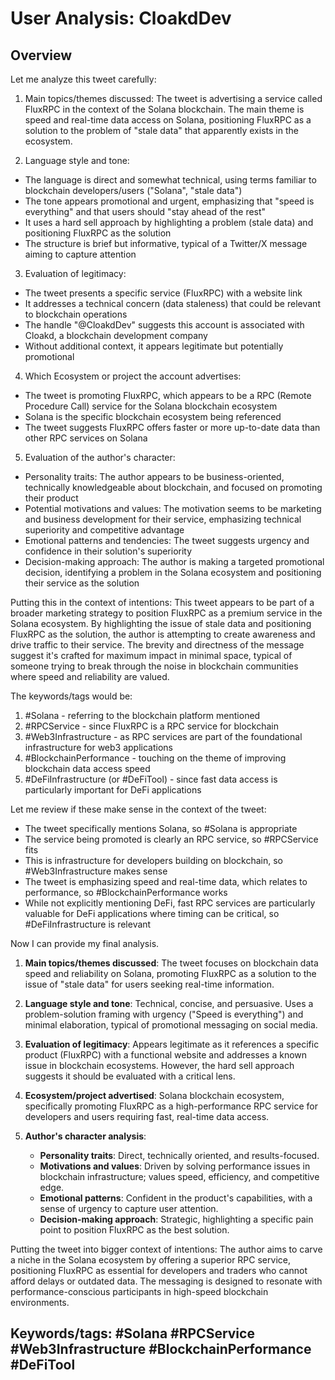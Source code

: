 # User Analysis: CloakdDev

## Overview

<think>
Let me analyze this tweet carefully:

1. Main topics/themes discussed:
The tweet is advertising a service called FluxRPC in the context of the Solana blockchain. The main theme is speed and real-time data access on Solana, positioning FluxRPC as a solution to the problem of "stale data" that apparently exists in the ecosystem.

2. Language style and tone:
- The language is direct and somewhat technical, using terms familiar to blockchain developers/users ("Solana", "stale data")
- The tone appears promotional and urgent, emphasizing that "speed is everything" and that users should "stay ahead of the rest"
- It uses a hard sell approach by highlighting a problem (stale data) and positioning FluxRPC as the solution
- The structure is brief but informative, typical of a Twitter/X message aiming to capture attention

3. Evaluation of legitimacy:
- The tweet presents a specific service (FluxRPC) with a website link
- It addresses a technical concern (data staleness) that could be relevant to blockchain operations
- The handle "@CloakdDev" suggests this account is associated with Cloakd, a blockchain development company
- Without additional context, it appears legitimate but potentially promotional

4. Which Ecosystem or project the account advertises:
- The tweet is promoting FluxRPC, which appears to be a RPC (Remote Procedure Call) service for the Solana blockchain ecosystem
- Solana is the specific blockchain ecosystem being referenced
- The tweet suggests FluxRPC offers faster or more up-to-date data than other RPC services on Solana

5. Evaluation of the author's character:
- Personality traits: The author appears to be business-oriented, technically knowledgeable about blockchain, and focused on promoting their product
- Potential motivations and values: The motivation seems to be marketing and business development for their service, emphasizing technical superiority and competitive advantage
- Emotional patterns and tendencies: The tweet suggests urgency and confidence in their solution's superiority
- Decision-making approach: The author is making a targeted promotional decision, identifying a problem in the Solana ecosystem and positioning their service as the solution

Putting this in the context of intentions:
This tweet appears to be part of a broader marketing strategy to position FluxRPC as a premium service in the Solana ecosystem. By highlighting the issue of stale data and positioning FluxRPC as the solution, the author is attempting to create awareness and drive traffic to their service. The brevity and directness of the message suggest it's crafted for maximum impact in minimal space, typical of someone trying to break through the noise in blockchain communities where speed and reliability are valued.

The keywords/tags would be:
1. #Solana - referring to the blockchain platform mentioned
2. #RPCService - since FluxRPC is a RPC service for blockchain
3. #Web3Infrastructure - as RPC services are part of the foundational infrastructure for web3 applications
4. #BlockchainPerformance - touching on the theme of improving blockchain data access speed
5. #DeFiInfrastructure (or #DeFiTool) - since fast data access is particularly important for DeFi applications

Let me review if these make sense in the context of the tweet:
- The tweet specifically mentions Solana, so #Solana is appropriate
- The service being promoted is clearly an RPC service, so #RPCService fits
- This is infrastructure for developers building on blockchain, so #Web3Infrastructure makes sense
- The tweet is emphasizing speed and real-time data, which relates to performance, so #BlockchainPerformance works
- While not explicitly mentioning DeFi, fast RPC services are particularly valuable for DeFi applications where timing can be critical, so #DeFiInfrastructure is relevant

Now I can provide my final analysis.
</think>

1. **Main topics/themes discussed**: 
   The tweet focuses on blockchain data speed and reliability on Solana, promoting FluxRPC as a solution to the issue of "stale data" for users seeking real-time information.

2. **Language style and tone**:
   Technical, concise, and persuasive. Uses a problem-solution framing with urgency ("Speed is everything") and minimal elaboration, typical of promotional messaging on social media.

3. **Evaluation of legitimacy**:
   Appears legitimate as it references a specific product (FluxRPC) with a functional website and addresses a known issue in blockchain ecosystems. However, the hard sell approach suggests it should be evaluated with a critical lens.

4. **Ecosystem/project advertised**:
   Solana blockchain ecosystem, specifically promoting FluxRPC as a high-performance RPC service for developers and users requiring fast, real-time data access.

5. **Author's character analysis**:
   - **Personality traits**: Direct, technically oriented, and results-focused.
   - **Motivations and values**: Driven by solving performance issues in blockchain infrastructure; values speed, efficiency, and competitive edge.
   - **Emotional patterns**: Confident in the product's capabilities, with a sense of urgency to capture user attention.
   - **Decision-making approach**: Strategic, highlighting a specific pain point to position FluxRPC as the best solution.

Putting the tweet into bigger context of intentions: The author aims to carve a niche in the Solana ecosystem by offering a superior RPC service, positioning FluxRPC as essential for developers and traders who cannot afford delays or outdated data. The messaging is designed to resonate with performance-conscious participants in high-speed blockchain environments.

**Keywords/tags**: #Solana #RPCService #Web3Infrastructure #BlockchainPerformance #DeFiTool
---
